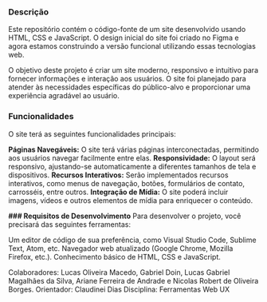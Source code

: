 ### **Descrição**

Este repositório contém o código-fonte de um site desenvolvido usando HTML, CSS e JavaScript. O design inicial do site foi criado no Figma e agora estamos construindo a versão funcional utilizando essas tecnologias web.

O objetivo deste projeto é criar um site moderno, responsivo e intuitivo para fornecer informações e interação aos usuários. O site foi planejado para atender às necessidades específicas do público-alvo e proporcionar uma experiência agradável ao usuário.

### **Funcionalidades**
O site terá as seguintes funcionalidades principais:

**Páginas Navegáveis:** O site terá várias páginas interconectadas, permitindo aos usuários navegar facilmente entre elas.
**Responsividade:** O layout será responsivo, ajustando-se automaticamente a diferentes tamanhos de tela e dispositivos.
**Recursos Interativos:** Serão implementados recursos interativos, como menus de navegação, botões, formulários de contato, carrosséis, entre outros.
**Integração de Mídia:** O site poderá incluir imagens, vídeos e outros elementos de mídia para enriquecer o conteúdo.

**### Requisitos de Desenvolvimento**
Para desenvolver o projeto, você precisará das seguintes ferramentas:

Um editor de código de sua preferência, como Visual Studio Code, Sublime Text, Atom, etc.
Navegador web atualizado (Google Chrome, Mozilla Firefox, etc.).
Conhecimento básico de HTML, CSS e JavaScript.

Colaboradores: Lucas Oliveira Macedo, Gabriel Doin, Lucas Gabriel Magalhães da Silva, Ariane Ferreira de Andrade e Nicolas Robert de Oliveira Borges.
Orientador: Claudinei Dias
Disciplina: Ferramentas Web UX
